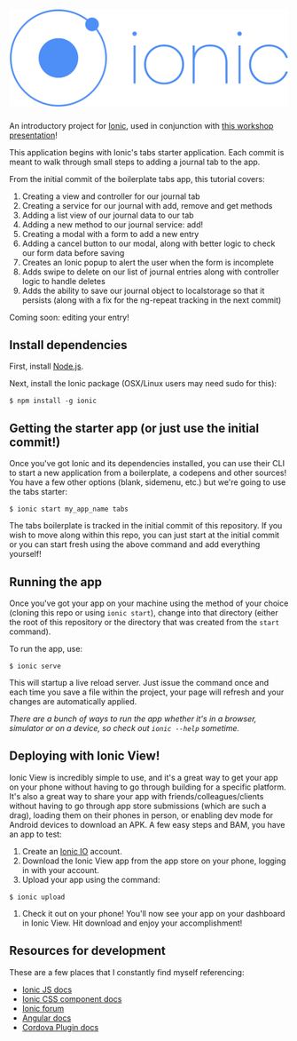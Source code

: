 # ![Ionic](www/img/ionic_logo.png)

An introductory project for [Ionic](http://ionicframework.com), used in conjunction with [this workshop presentation](http://emilyemorehouse.github.io/ionic-present)!

This application begins with Ionic's tabs starter application. Each commit is meant to walk through small steps to adding a journal tab to the app.

From the initial commit of the boilerplate tabs app, this tutorial covers:

1. Creating a view and controller for our journal tab
1. Creating a service for our journal with add, remove and get methods
1. Adding a list view of our journal data to our tab
1. Adding a new method to our journal service: add!
1. Creating a modal with a form to add a new entry
1. Adding a cancel button to our modal, along with better logic to check our form data before saving
1. Creates an Ionic popup to alert the user when the form is incomplete
1. Adds swipe to delete on our list of journal entries along with controller logic to handle deletes
1. Adds the ability to save our journal object to localstorage so that it persists (along with a fix for the ng-repeat tracking in the next commit)

Coming soon: editing your entry!

## Install dependencies
First, install [Node.js](http://nodejs.org).

Next, install the Ionic package (OSX/Linux users may need sudo for this):
```
$ npm install -g ionic
```

## Getting the starter app (or just use the initial commit!)
Once you've got Ionic and its dependencies installed, you can use their CLI to start a new application from a boilerplate, a codepens and other sources! You have a few other options (blank, sidemenu, etc.) but we're going to use the tabs starter: 
```
$ ionic start my_app_name tabs
```
The tabs boilerplate is tracked in the initial commit of this repository. If you wish to move along within this repo, you can just start at the initial commit or you can start fresh using the above command and add everything yourself!

## Running the app
Once you've got your app on your machine using the method of your choice (cloning this repo or using `ionic start`), change into that directory (either the root of this repository or the directory that was created from the `start` command).

To run the app, use:
```
$ ionic serve
```

This will startup a live reload server. Just issue the command once and each time you save a file within the project, your page will refresh and your changes are automatically applied.

*There are a bunch of ways to run the app whether it's in a browser, simulator or on a device, so check out `ionic --help` sometime.*

## Deploying with Ionic View!

Ionic View is incredibly simple to use, and it's a great way to get your app on your phone without having to go through building for a specific platform. It's also a great way to share your app with friends/colleagues/clients without having to go through app store submissions (which are such a drag), loading them on their phones in person, or enabling dev mode for Android devices to download an APK. A few easy steps and BAM, you have an app to test:

1. Create an [Ionic IO](http://ionic.io) account.
1. Download the Ionic View app from the app store on your phone, logging in with your account.
1. Upload your app using the command:
```
$ ionic upload
```
1. Check it out on your phone! You'll now see your app on your dashboard in Ionic View. Hit download and enjoy your accomplishment!


## Resources for development

These are a few places that I constantly find myself referencing:

* [Ionic JS docs](http://ionicframework.com/docs/api/)
* [Ionic CSS component docs](http://ionicframework.com/docs/components/)
* [Ionic forum](http://forum.ionicframework.com/)
* [Angular docs](https://docs.angularjs.org/api)
* [Cordova Plugin docs](http://cordova.apache.org/docs/en/5.0.0/cordova_plugins_pluginapis.md.html)
